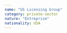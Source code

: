 ```yaml
---
name: "US Licensing Group"
category: private-sector
nature: "Entreprise"
nationality: USA
---
```

    
